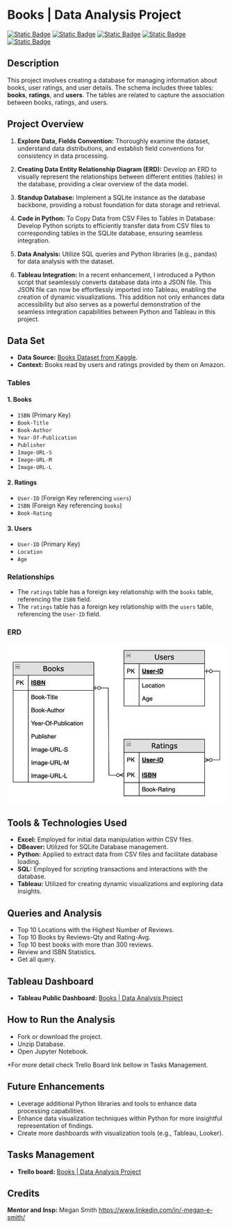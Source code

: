 # Books | Data Analysis Project

[![Static Badge](https://img.shields.io/badge/kaggle-lightblue?style=for-the-badge&logo=kaggle&logoColor=black)](https://www.kaggle.com/datasets)
[![Static Badge](https://img.shields.io/badge/microsoftexcel-green?style=for-the-badge&logo=microsoftexcel&logoColor=white)](https://www.microsoft.com/es-es/microsoft-365/excel)
[![Static Badge](https://img.shields.io/badge/sqlite-gray?style=for-the-badge&logo=sqlite&logoColor=white)](https://www.sqlite.org/index.html)
[![Static Badge](https://img.shields.io/badge/python-yellow?style=for-the-badge&logo=python&logoColor=white)](https://www.python.org/)
[![Static Badge](https://img.shields.io/badge/tableau-blue?style=for-the-badge&logo=tableau&logoColor=white)](https://www.tableau.com/)

## Description

This project involves creating a database for managing information about books, user ratings, and user details. The schema includes three tables: **books**, **ratings**, and **users**. The tables are related to capture the association between books, ratings, and users.

## Project Overview

1. **Explore Data, Fields Convention:** Thoroughly examine the dataset, understand data distributions, and establish field conventions for consistency in data processing.

2. **Creating Data Entity Relationship Diagram (ERD):** Develop an ERD to visually represent the relationships between different entities (tables) in the database, providing a clear overview of the data model.

3. **Standup Database:** Implement a SQLite instance as the database backbone, providing a robust foundation for data storage and retrieval.

4. **Code in Python:** To Copy Data from CSV Files to Tables in Database: Develop Python scripts to efficiently transfer data from CSV files to corresponding tables in the SQLite database, ensuring seamless integration.

5. **Data Analysis:** Utilize SQL queries and Python libraries (e.g., pandas) for data analysis with the dataset.

6. **Tableau Integration:** In a recent enhancement, I introduced a Python script that seamlessly converts database data into a JSON file. This JSON file can now be effortlessly imported into Tableau, enabling the creation of dynamic visualizations. This addition not only enhances data accessibility but also serves as a powerful demonstration of the seamless integration capabilities between Python and Tableau in this project.

## Data Set

- **Data Source:** [Books Dataset from Kaggle](https://www.kaggle.com/datasets/saurabhbagchi/books-dataset/).
- **Context:** Books read by users and ratings provided by them on Amazon.

### Tables

#### 1. Books

- `ISBN` (Primary Key)
- `Book-Title`
- `Book-Author`
- `Year-Of-Publication`
- `Publisher`
- `Image-URL-S`
- `Image-URL-M`
- `Image-URL-L`

#### 2. Ratings

- `User-ID` (Foreign Key referencing `users`)
- `ISBN` (Foreign Key referencing `books`)
- `Book-Rating`

#### 3. Users

- `User-ID` (Primary Key)
- `Location`
- `Age`

### Relationships

- The `ratings` table has a foreign key relationship with the `books` table, referencing the `ISBN` field.
- The `ratings` table has a foreign key relationship with the `users` table, referencing the `User-ID` field.

### ERD

![ERD](/erd-source/Data%20Entity%20Relationship%20Diagram.png "ERD")

## Tools & Technologies Used

- **Excel:** Employed for initial data manipulation within CSV files.
- **DBeaver:** Utilized for SQLite Database management.
- **Python:** Applied to extract data from CSV files and facilitate database loading.
- **SQL:** Employed for scripting transactions and interactions with the database.
- **Tableau:** Utilized for creating dynamic visualizations and exploring data insights.

## Queries and Analysis

- Top 10 Locations with the Highest Number of Reviews.
- Top 10 Books by Reviews-Qty and Rating-Avg.
- Top 10 best books with more than 300 reviews.
- Review and ISBN Statistics.
- Get all query.

## Tableau Dashboard

- **Tableau Public Dashboard:** [Books | Data Analysis Project](https://public.tableau.com/app/profile/jaime.escoto/viz/BooksDataAnalysisProject/Dashboard1?publish=yes)

## How to Run the Analysis

- Fork or download the project.
- Unzip Database.
- Open Jupyter Notebook.

\*For more detail check Trello Board link bellow in Tasks Management.

## Future Enhancements

- Leverage additional Python libraries and tools to enhance data processing capabilities.
- Enhance data visualization techniques within Python for more insightful representation of findings.
- Create more dashboards with visualization tools (e.g., Tableau, Looker).

## Tasks Management

- **Trello board:** [Books | Data Analysis Project](https://trello.com/b/BVF06oll/books-data-analysis-project)

## Credits

**Mentor and Insp:** Megan Smith
https://www.linkedin.com/in/-megan-e-smith/
